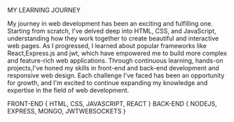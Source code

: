 MY LEARNING JOURNEY

My journey in web development has been an exciting and fulfilling one. Starting from scratch, I've delved deep into HTML, CSS, and JavaScript, understanding how they work together to create beautiful and interactive web pages. As I progressed, I learned about popular frameworks like React,Express.js and jwt, which have empowered me to build more complex and feature-rich web applications. Through continuous learning, hands-on projects,I've honed my skills in front-end and back-end development and responsive web design. Each challenge I've faced has been an opportunity for growth, and I'm excited to continue expanding my knowledge and expertise in the field of web development.

FRONT-END {
  HTML,
  CSS,
  JAVASCRIPT,
  REACT
}
BACK-END {
  NODEJS,
  EXPRESS,
  MONGO,
  JWTWEBSOCKETS
}

